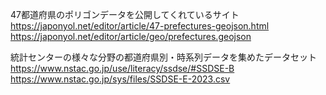 
47都道府県のポリゴンデータを公開してくれているサイト
https://japonyol.net/editor/article/47-prefectures-geojson.html
https://japonyol.net/editor/article/geo/prefectures.geojson

統計センターの様々な分野の都道府県別・時系列データを集めたデータセット
https://www.nstac.go.jp/use/literacy/ssdse/#SSDSE-B
https://www.nstac.go.jp/sys/files/SSDSE-E-2023.csv